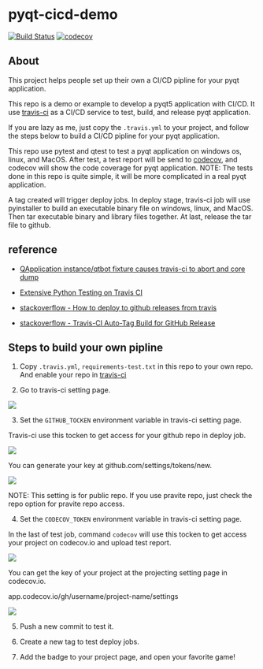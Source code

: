 # pyqt-cicd-demo

[![Build Status](https://travis-ci.com/mickey9910326/pyqt-cicd-demo.svg?branch=master)](https://travis-ci.com/mickey9910326/pyqt-cicd-demo)
[![codecov](https://codecov.io/gh/mickey9910326/pyqt-cicd-demo/branch/master/graph/badge.svg)](https://codecov.io/gh/mickey9910326/pyqt-cicd-demo)

## About

This project helps people set up their own a CI/CD pipline for your pyqt application.

This repo is a demo or example to develop a pyqt5 application with CI/CD. It use [travis-ci](https://travis-ci.com/) as a CI/CD service to test, build, and release pyqt application.

If you are lazy as me, just copy the `.travis.yml` to your project, and follow the steps below to build a CI/CD pipline for your pyqt application.

This repo use pytest and qtest to test a pyqt application on windows os, linux, and MacOS. After test, a  test report will be send to [codecov](codecov.io), and codecov will show the code coverage for pyqt application. NOTE: The tests done in this repo is quite simple, it will be more complicated in a real pyqt application.

A tag created will trigger deploy jobs. In deploy stage, travis-ci job will use pyinstaller to build an executable binary file on windows, linux, and MacOS. Then tar executable binary and library files together. At last, release the tar file to github.

## reference

- [QApplication instance/qtbot fixture causes travis-ci to abort and core dump
](https://stackoverflow.com/questions/56281631/qapplication-instance-qtbot-fixture-causes-travis-ci-to-abort-and-core-dump)

- [Extensive Python Testing on Travis CI](https://blog.travis-ci.com/2019-08-07-extensive-python-testing-on-travis-ci)

- [stackoverflow - How to deploy to github releases from travis](https://stackoverflow.com/questions/49119790/how-to-deploy-to-github-releases-from-travis)

- [stackoverflow - Travis-CI Auto-Tag Build for GitHub Release](https://stackoverflow.com/questions/28217556/travis-ci-auto-tag-build-for-github-release)

## Steps to build your own pipline

1. Copy `.travis.yml`, `requirements-test.txt` in this repo to your own repo. And enable your repo in [travis-ci](travis-ci.com)

2. Go to travis-ci setting page.

![](https://i.imgur.com/CYg56TD.png)

3. Set the `GITHUB_TOCKEN` environment variable in travis-ci setting page.

Travis-ci use this tocken to get access for your github repo in deploy job.

![](https://i.imgur.com/TkPUdKO.png)

You can generate your key at github.com/settings/tokens/new.

![](https://i.imgur.com/WmDRjdN.png)

NOTE: This setting is for public repo. If you use pravite repo, just check the repo option for  pravite repo access.

4. Set the `CODECOV_TOKEN` environment variable in travis-ci setting page.

In the last of test job, command `codecov` will use this tocken to get access your project on codecov.io and upload test report.

![](https://i.imgur.com/abdsrma.png)

You can get the key of your project at the projecting setting page in codecov.io.

app.codecov.io/gh/username/project-name/settings

![](https://i.imgur.com/m7DajdV.png)

5. Push a new commit to test it.

6. Create a new tag to test deploy jobs.

7. Add the badge to your project page, and open your favorite game!
